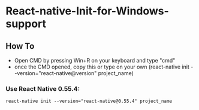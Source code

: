 # React-native-Init-for-Windows-support
## How To
* Open CMD by pressing Win+R on your keyboard and type "cmd"
* once the CMD opened, copy this or type on your own (react-native init --version="react-native@version" project_name)
### Use React Native 0.55.4: 
```
react-native init --version="react-native@0.55.4" project_name
```

